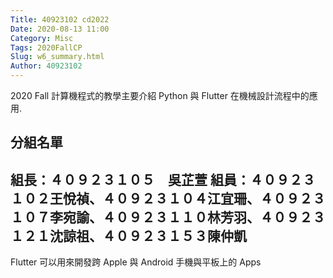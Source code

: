 ```yaml
---
Title: 40923102 cd2022
Date: 2020-08-13 11:00
Category: Misc
Tags: 2020FallCP
Slug: w6_summary.html
Author: 40923102
---
```


2020 Fall 計算機程式的教學主要介紹 Python 與 Flutter 在機械設計流程中的應用.

<!-- PELICAN_END_SUMMARY -->

分組名單
----
組長：４０９２３１０５　吳芷萱
組員：４０９２３１０２王悅禎、４０９２３１０４江宜珊、４０９２３１０７李宛諭、４０９２３１１０林芳羽、４０９２３１２１沈諒祖、４０９２３１５３陳仲凱
----

Flutter 可以用來開發跨 Apple 與 Android 手機與平板上的 Apps

